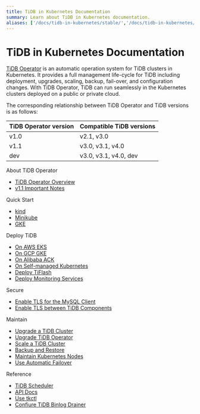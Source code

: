 ```yaml
---
title: TiDB in Kubernetes Documentation
summary: Learn about TiDB in Kubernetes documentation.
aliases: ['/docs/tidb-in-kubernetes/stable/','/docs/tidb-in-kubernetes/v1.1/']
---
```


# TiDB in Kubernetes Documentation

[TiDB Operator](https://github.com/pingcap/tidb-operator) is an automatic operation system for TiDB clusters in Kubernetes. It provides a full management life-cycle for TiDB including deployment, upgrades, scaling, backup, fail-over, and configuration changes. With TiDB Operator, TiDB can run seamlessly in the Kubernetes clusters deployed on a public or private cloud.

The corresponding relationship between TiDB Operator and TiDB versions is as follows:

| TiDB Operator version | Compatible TiDB versions |
|:---|:---|
| v1.0 | v2.1, v3.0 |
| v1.1 | v3.0, v3.1, v4.0 |
| dev | v3.0, v3.1, v4.0, dev |

<NavColumns>
<NavColumn>
<ColumnTitle>About TiDB Operator</ColumnTitle>

- [TiDB Operator Overview](tidb-operator-overview.md)
- [v1.1 Important Notes](notes-tidb-operator-v1.1.md)

</NavColumn>

<NavColumn>
<ColumnTitle>Quick Start</ColumnTitle>

- [kind](get-started.md#create-a-kubernetes-cluster-using-kind)
- [Minikube](get-started.md#create-a-kubernetes-cluster-using-minikube)
- [GKE](deploy-tidb-from-kubernetes-gke.md)

</NavColumn>

<NavColumn>
<ColumnTitle>Deploy TiDB</ColumnTitle>

- [On AWS EKS](deploy-on-aws-eks.md)
- [On GCP GKE](deploy-on-gcp-gke.md)
- [On Alibaba ACK](deploy-on-alibaba-cloud.md)
- [On Self-managed Kubernetes](deploy-on-general-kubernetes.md)
- [Deploy TiFlash](deploy-tiflash.md)
- [Deploy Monitoring Services](monitor-a-tidb-cluster.md)

</NavColumn>

<NavColumn>
<ColumnTitle>Secure</ColumnTitle>

- [Enable TLS for the MySQL Client](enable-tls-for-mysql-client.md)
- [Enable TLS between TiDB Components](enable-tls-between-components.md)

</NavColumn>

<NavColumn>
<ColumnTitle>Maintain</ColumnTitle>

- [Upgrade a TiDB Cluster](upgrade-a-tidb-cluster.md)
- [Upgrade TiDB Operator](upgrade-tidb-operator.md)
- [Scale a TiDB Cluster](scale-a-tidb-cluster.md)
- [Backup and Restore](backup-and-restore-using-helm-charts.md)
- [Maintain Kubernetes Nodes](maintain-a-kubernetes-node.md)
- [Use Automatic Failover](use-auto-failover.md)

</NavColumn>

<NavColumn>
<ColumnTitle>Reference</ColumnTitle>

- [TiDB Scheduler](tidb-scheduler.md)
- [API Docs](https://github.com/pingcap/tidb-operator/blob/master/docs/api-references/docs.md)
- [Use tkctl](use-tkctl.md)
- [Confiure TiDB Binlog Drainer](configure-tidb-binlog-drainer.md)

</NavColumn>

</NavColumns>
